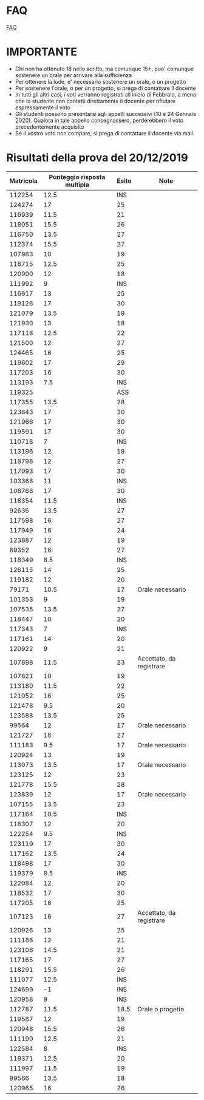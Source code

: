 # FAQ

<a href="https://github.com/HiPeRT/cp19/blob/master/FAQ.md">FAQ</a>

# IMPORTANTE

<ul>
<li>Chi non ha ottenuto 18 nello scritto, ma comunque 15+, puo' comunque sostenere un orale per arrivare alla sufficienza</li>
<li>Per ottenere la lode, e' necessario sostenere un orale, o un progetto</li>
<li>Per sostenere l'orale, o per un progetto, si prega di contattare il docente</li>
<li>In tutti gli altri casi, i voti verranno registrati all inizio di Febbraio, a meno che lo studente non contatti direttamente il docente per rifiutare espressamente il voto</li>
<li>Gli studenti possono presentarsi agli appelli successivi (10 e 24 Gennaio 2020). Qualora in tale appello consegnassero, perderebbero il voto precedentemente acquisito</li>
<li>Se il vostro voto non compare, si prega di contattare il docente via mail.</li>
</ul>

# Risultati della prova del 20/12/2019

| Matricola | Punteggio risposta multipla | Esito | Note                     |
|-----------|-----------------------------|-------|--------------------------|
| 112254    | 12\.5                       | INS   |
| 124274    | 17                          | 25    |
| 116939    | 11\.5                       | 21    |
| 118051    | 15\.5                       | 26    |
| 116750    | 13\.5                       | 27    |
| 112374    | 15\.5                       | 27    |
| 107983    | 10                          | 19    |
| 118715    | 12\.5                       | 25    |
| 120990    | 12                          | 18    |
| 111992    | 9                           | INS   |
| 116617    | 13                          | 25    |
| 119126    | 17                          | 30    |
| 121079    | 13\.5                       | 19    |
| 121930    | 13                          | 18    |
| 117116    | 12\.5                       | 22    |
| 121500    | 12                          | 27    |
| 124465    | 16                          | 25    |
| 119602    | 17                          | 29    |
| 117203    | 16                          | 30    |
| 113193    | 7\.5                        | INS   |
| 119325    |                             | ASS   |
| 117355    | 13\.5                       | 28    |
| 123843    | 17                          | 30    |
| 121966    | 17                          | 30    |
| 119591    | 17                          | 30    |
| 110718    | 7                           | INS   |
| 113196    | 12                          | 19    |
| 118798    | 12                          | 27    |
| 117093    | 17                          | 30    |
| 103368    | 11                          | INS   |
| 108768    | 17                          | 30    |
| 118354    | 11\.5                       | INS   |
| 92636     | 13\.5                       | 27    |
| 117598    | 16                          | 27    |
| 117949    | 16                          | 24    |
| 123887    | 12                          | 19    |
| 89352     | 16                          | 27    |
| 118349    | 8\.5                        | INS   |
| 126115    | 14                          | 25    |
| 119182    | 12                          | 20    |
| 79171     | 10\.5                       | 17    | Orale necessario         |
| 101353    | 9                           | 19    |
| 107535    | 13\.5                       | 27    |
| 118447    | 10                          | 20    |
| 117343    | 7                           | INS   |
| 117161    | 14                          | 20    |
| 120922    | 9                           | 21    |
| 107898    | 11\.5                       | 23    | Accettato, da registrare |
| 107821    | 10                          | 19    |
| 113180    | 11\.5                       | 22    |
| 121052    | 16                          | 25    |
| 121478    | 9\.5                        | 20    |
| 123588    | 13\.5                       | 25    |
| 99564     | 12                          | 17    | Orale necessario         |
| 121727    | 16                          | 27    |
| 111183    | 9\.5                        | 17    | Orale necessario         |
| 120924    | 13                          | 19    |
| 113073    | 13\.5                       | 17    | Orale necessario         |
| 123125    | 12                          | 23    |
| 121778    | 15\.5                       | 28    |
| 123839    | 12                          | 17    | Orale necessario         |
| 107155    | 13\.5                       | 23    |
| 117164    | 10\.5                       | INS   |
| 118307    | 12                          | 20    |
| 122254    | 9\.5                        | INS   |
| 123119    | 17                          | 30    |
| 117162    | 13\.5                       | 24    |
| 118498    | 17                          | 30    |
| 119379    | 8\.5                        | INS   |
| 122084    | 12                          | 20    |
| 118532    | 17                          | 30    |
| 117205    | 16                          | 25    |
| 107123    | 16                          | 27    | Accettato, da registrare |
| 120926    | 13                          | 25    |
| 111186    | 12                          | 21    |
| 123108    | 14\.5                       | 21    |
| 117165    | 17                          | 27    |
| 118291    | 15\.5                       | 26    |
| 111077    | 12\.5                       | INS   |
| 124699    | \-1                         | INS   |
| 120958    | 9                           | INS   |
| 112787    | 11\.5                       | 18\.5 | Orale o progetto         |
| 119587    | 12                          | 19    |
| 120948    | 15\.5                       | 26    |
| 111190    | 12\.5                       | 21    |
| 122584    | 8                           | INS   |
| 119371    | 12\.5                       | 20    |
| 111997    | 11\.5                       | 19    |
| 99566     | 13\.5                       | 18    |
| 120965    | 16                          | 26    |
